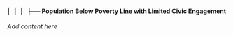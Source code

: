 #### |   |   |   ├── Population Below Poverty Line with Limited Civic Engagement

*Add content here*